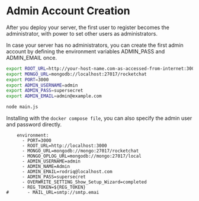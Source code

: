 # Admin Account Creation

After you deploy your server, the first user to register becomes the administrator, with power to set other users as administrators.

In case your server has no administrators, you can create the first admin account by defining the environment variables ADMIN\_PASS and ADMIN\_EMAIL once.

```bash
export ROOT_URL=http://your-host-name.com-as-accessed-from-internet:3000/
export MONGO_URL=mongodb://localhost:27017/rocketchat
export PORT=3000
export ADMIN_USERNAME=admin
export ADMIN_PASS=supersecret
export ADMIN_EMAIL=admin@example.com

node main.js
```

Installing with the `docker compose file`, you can also specify the admin user and password directly.

```
    environment:
      - PORT=3000
      - ROOT_URL=http://localhost:3000
      - MONGO_URL=mongodb://mongo:27017/rocketchat
      - MONGO_OPLOG_URL=mongodb://mongo:27017/local
      - ADMIN_USERNAME=admin
      - ADMIN_NAME=Admin
      - ADMIN_EMAIL=rodriq@localhost.com
      - ADMIN_PASS=supersecret
      - OVERWRITE_SETTING_Show_Setup_Wizard=completed
      - REG_TOKEN=${REG_TOKEN}
#       - MAIL_URL=smtp://smtp.emai
```
